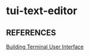 # tui-text-editor

## REFERENCES
[Building Terminal User Interface](https://www.youtube.com/watch?v=qbDQdXfcaO8)
